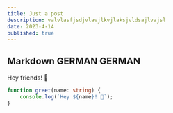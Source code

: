 ```yaml
---
title: Just a post
description: valvlasfjsdjvlavjlkvjlaksjvldsajlvajsl
date: 2023-4-14
published: true
---
```


## Markdown GERMAN GERMAN

Hey friends! 👋

```ts
function greet(name: string) {
	console.log(`Hey ${name}! 👋`);
}
```
